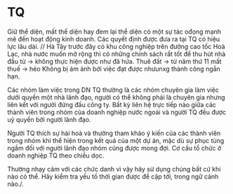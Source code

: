 # TQ
Giữ thể diện, mất thể diện hay đem lại thể diện có một sự tác ođọng mạnh mẽ đến hoạt động kinh doanh.
Các quyết định được đưa ra tại TQ có hiệu lực lâu dài.
// Hà Tây trước đây có khu công nghiệp trên đường cao tốc Hoà Lạc, nhà nước muốn mở rộng thì có những chính sách rất tốt để thu hút nhà đầu từ -> không thực hiện được như đã hứa. Thuê đất -> từ năm thứ 11 mất thuế -> hẻo
Không bị ám ảnh bới việc đạt được nhưunxg thành công ngắn hạn.

Các nhóm làm việc trong DN TQ thường là các nhóm chuyên gia làm việc dưới quyền một nhà lãnh đạo, người có thể không phải là chuyên gia nhưng liên kết với người đứng đầu công ty.
Bất kỳ liên hệ trực tiếp nào giữa các thành viên trong nhóm của doanh nghiệp nước ngoài và người TQ đều được uỷ quyền bởi người lãnh đạo.

Người TQ thích sự hài hoà và thường tham khảo ý kiến của các thành viên trong nhóm khi thể hiện trong kết quả của một dự án, mặc dù sự phục tùng ngầm đối với người lãnh đạo nhóm cũng được mong đợi.
Cơ cấu tổ chức ở doanh nghiệp TQ theo chiều dọc.

Thường nhạy cảm với các chức danh vì vậy hãy sử dụng chúng bất cứ khi nào có thể.
Hãy kiểm tra yếu tố thời gian được đề cập tới, trong ngữ cảnh nào./.